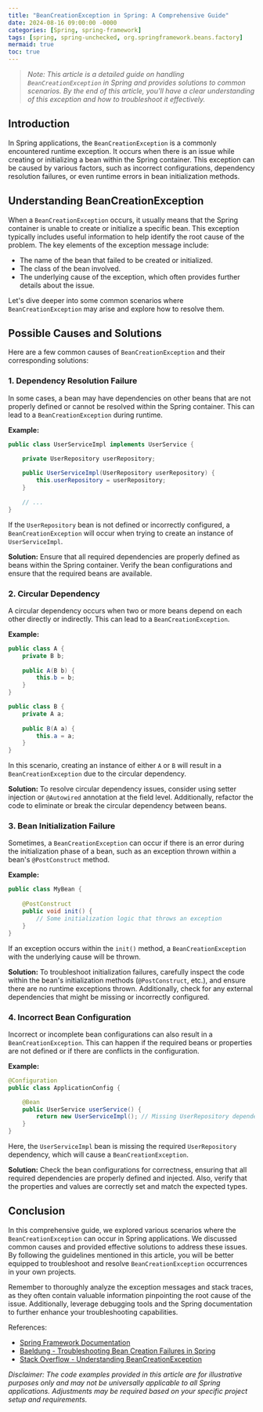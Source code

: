 ```yaml
---
title: "BeanCreationException in Spring: A Comprehensive Guide"
date: 2024-08-16 09:00:00 -0000
categories: [Spring, spring-framework]
tags: [spring, spring-unchecked, org.springframework.beans.factory]
mermaid: true
toc: true
---
```



> *Note: This article is a detailed guide on handling `BeanCreationException` in Spring and provides solutions to common scenarios. By the end of this article, you'll have a clear understanding of this exception and how to troubleshoot it effectively.*

## Introduction

In Spring applications, the `BeanCreationException` is a commonly encountered runtime exception. It occurs when there is an issue while creating or initializing a bean within the Spring container. This exception can be caused by various factors, such as incorrect configurations, dependency resolution failures, or even runtime errors in bean initialization methods.

## Understanding BeanCreationException

When a `BeanCreationException` occurs, it usually means that the Spring container is unable to create or initialize a specific bean. This exception typically includes useful information to help identify the root cause of the problem. The key elements of the exception message include:

- The name of the bean that failed to be created or initialized.
- The class of the bean involved.
- The underlying cause of the exception, which often provides further details about the issue. 

Let's dive deeper into some common scenarios where `BeanCreationException` may arise and explore how to resolve them.

## Possible Causes and Solutions

Here are a few common causes of `BeanCreationException` and their corresponding solutions:

### 1. Dependency Resolution Failure

In some cases, a bean may have dependencies on other beans that are not properly defined or cannot be resolved within the Spring container. This can lead to a `BeanCreationException` during runtime.

**Example:**
```java
public class UserServiceImpl implements UserService {

    private UserRepository userRepository;
    
    public UserServiceImpl(UserRepository userRepository) {
        this.userRepository = userRepository;
    }
    
    // ...
}
```

If the `UserRepository` bean is not defined or incorrectly configured, a `BeanCreationException` will occur when trying to create an instance of `UserServiceImpl`.

**Solution:**
Ensure that all required dependencies are properly defined as beans within the Spring container. Verify the bean configurations and ensure that the required beans are available.

### 2. Circular Dependency

A circular dependency occurs when two or more beans depend on each other directly or indirectly. This can lead to a `BeanCreationException`.

**Example:**
```java
public class A {
    private B b;
    
    public A(B b) {
        this.b = b;
    }
}

public class B {
    private A a;
    
    public B(A a) {
        this.a = a;
    }
}
```

In this scenario, creating an instance of either `A` or `B` will result in a `BeanCreationException` due to the circular dependency.

**Solution:**
To resolve circular dependency issues, consider using setter injection or `@Autowired` annotation at the field level. Additionally, refactor the code to eliminate or break the circular dependency between beans.

### 3. Bean Initialization Failure

Sometimes, a `BeanCreationException` can occur if there is an error during the initialization phase of a bean, such as an exception thrown within a bean's `@PostConstruct` method.

**Example:**
```java
public class MyBean {
    
    @PostConstruct
    public void init() {
        // Some initialization logic that throws an exception
    }
}
```

If an exception occurs within the `init()` method, a `BeanCreationException` with the underlying cause will be thrown.

**Solution:**
To troubleshoot initialization failures, carefully inspect the code within the bean's initialization methods (`@PostConstruct`, etc.), and ensure there are no runtime exceptions thrown. Additionally, check for any external dependencies that might be missing or incorrectly configured.

### 4. Incorrect Bean Configuration

Incorrect or incomplete bean configurations can also result in a `BeanCreationException`. This can happen if the required beans or properties are not defined or if there are conflicts in the configuration.

**Example:**
```java
@Configuration
public class ApplicationConfig {

    @Bean
    public UserService userService() {
        return new UserServiceImpl(); // Missing UserRepository dependency
    }
}
```

Here, the `UserServiceImpl` bean is missing the required `UserRepository` dependency, which will cause a `BeanCreationException`.

**Solution:**
Check the bean configurations for correctness, ensuring that all required dependencies are properly defined and injected. Also, verify that the properties and values are correctly set and match the expected types.

## Conclusion

In this comprehensive guide, we explored various scenarios where the `BeanCreationException` can occur in Spring applications. We discussed common causes and provided effective solutions to address these issues. By following the guidelines mentioned in this article, you will be better equipped to troubleshoot and resolve `BeanCreationException` occurrences in your own projects.

Remember to thoroughly analyze the exception messages and stack traces, as they often contain valuable information pinpointing the root cause of the issue. Additionally, leverage debugging tools and the Spring documentation to further enhance your troubleshooting capabilities.

References:
- [Spring Framework Documentation](https://docs.spring.io/spring-framework/docs/current/spring-framework-reference/)
- [Baeldung - Troubleshooting Bean Creation Failures in Spring](https://www.baeldung.com/spring-beancreationexception)
- [Stack Overflow - Understanding BeanCreationException](https://stackoverflow.com/questions/24299983/understanding-beancreationexception-in-my-spring-hibernate-application)

*Disclaimer: The code examples provided in this article are for illustrative purposes only and may not be universally applicable to all Spring applications. Adjustments may be required based on your specific project setup and requirements.*